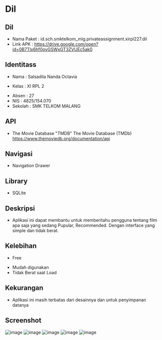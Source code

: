 # Dil


## Dil
+ Nama Paket    : id.sch.smktelkom_mlg.privateassignment.xirpl227.dil
+ Link APK      : https://drive.google.com/open?id=0B7Tlx6hf0oyGSWxGT3ZVUEc5ak0

## Identitass
+ Nama          : Salsadila Nanda Octavia
- Kelas         : XI RPL 2
+ Absen         : 27
+ NIS           : 4825/154.070
+ Sekolah       : SMK TELKOM MALANG

## API
+ The Movie Database "TMDB" The Movie Database (TMDb) https://www.themoviedb.org/documentation/api

## Navigasi
+ Navigation Drawer

## Library
+ SQLite

## Deskripsi
+ Aplikasi ini dapat membantu untuk memberitahu pengguna tentang film apa saja yang sedang Pupular, Recommended. Dengan interface yang simple dan tidak berat.

## Kelebihan
+ Free
- Mudah digunakan
- Tidak Berat saat Load

## Kekurangan
+ Aplikasi ini masih terbatas dari desainnya dan untuk penyimpanan datanya

## Screenshot
![image](https://user-images.githubusercontent.com/18629663/27074974-e431090a-5052-11e7-9609-74ac201e850b.png)
![image](https://user-images.githubusercontent.com/18629663/27075014-f474b94c-5052-11e7-9f35-23e0394bf49d.png)
![image](https://user-images.githubusercontent.com/18629663/27075031-016c0204-5053-11e7-9ca3-ca4bc4cce755.png)
![image](https://user-images.githubusercontent.com/18629663/27076832-79c5035e-5058-11e7-8920-8b3d53d00d53.png)
![image](https://user-images.githubusercontent.com/18629663/27076865-8e01a7aa-5058-11e7-830c-d068c96592d9.png)


